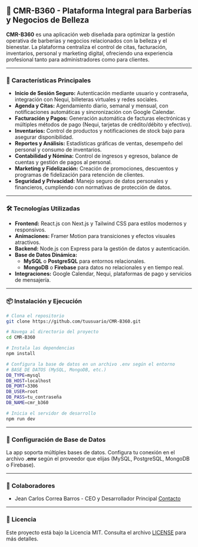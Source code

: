 

## 💈 **CMR-B360 - Plataforma Integral para Barberías y Negocios de Belleza**

**CMR-B360** es una aplicación web diseñada para optimizar la gestión operativa de barberías y negocios relacionados con la belleza y el bienestar. La plataforma centraliza el control de citas, facturación, inventarios, personal y marketing digital, ofreciendo una experiencia profesional tanto para administradores como para clientes.

---

### 🚀 **Características Principales**
- **Inicio de Sesión Seguro:** Autenticación mediante usuario y contraseña, integración con Nequi, billeteras virtuales y redes sociales.
- **Agenda y Citas:** Agendamiento diario, semanal y mensual, con notificaciones automáticas y sincronización con Google Calendar.
- **Facturación y Pagos:** Generación automática de facturas electrónicas y múltiples métodos de pago (Nequi, tarjetas de crédito/débito y efectivo).
- **Inventarios:** Control de productos y notificaciones de stock bajo para asegurar disponibilidad.
- **Reportes y Análisis:** Estadísticas gráficas de ventas, desempeño del personal y consumo de inventarios.
- **Contabilidad y Nómina:** Control de ingresos y egresos, balance de cuentas y gestión de pagos al personal.
- **Marketing y Fidelización:** Creación de promociones, descuentos y programas de fidelización para retención de clientes.
- **Seguridad y Privacidad:** Manejo seguro de datos personales y financieros, cumpliendo con normativas de protección de datos.

---

### 🛠️ **Tecnologías Utilizadas**
- **Frontend:** React.js con Next.js y Tailwind CSS para estilos modernos y responsivos.
- **Animaciones:** Framer Motion para transiciones y efectos visuales atractivos.
- **Backend:** Node.js con Express para la gestión de datos y autenticación.
- **Base de Datos Dinámica:**  
  - **MySQL** o **PostgreSQL** para entornos relacionales.  
  - **MongoDB** o **Firebase** para datos no relacionales y en tiempo real.  
- **Integraciones:** Google Calendar, Nequi, plataformas de pago y servicios de mensajería.  

---

### 📦 **Instalación y Ejecución**
```bash
# Clona el repositorio
git clone https://github.com/tuusuario/CMR-B360.git

# Navega al directorio del proyecto
cd CMR-B360

# Instala las dependencias
npm install

# Configura la base de datos en un archivo .env según el entorno
# BASE DE DATOS (MySQL, MongoDB, etc.)
DB_TYPE=mysql
DB_HOST=localhost
DB_PORT=3306
DB_USER=root
DB_PASS=tu_contraseña
DB_NAME=cmr_b360

# Inicia el servidor de desarrollo
npm run dev
```

---

### 🔧 **Configuración de Base de Datos**
La app soporta múltiples bases de datos. Configura tu conexión en el archivo **.env** según el proveedor que elijas (MySQL, PostgreSQL, MongoDB o Firebase).

---

### 👥 **Colaboradores**
- Jean Carlos Correa Barros - CEO y Desarrollador Principal [Contacto](mailto:Jeancorrea1000@gmail.com)

---

### 📄 **Licencia**
Este proyecto está bajo la Licencia MIT. Consulta el archivo [LICENSE](./LICENSE) para más detalles.
